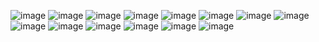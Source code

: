 ![image](https://64.media.tumblr.com/46ffaf823bacba3074c09fc9efd391c5/f01b417193c36424-dc/s250x400/50c236eca41cc4253e9d7a62b44ab4d0d48e92d4.gif) ![image](https://files.catbox.moe/ml1q0p.gif) ![image](https://files.catbox.moe/mrji63.gif) ![image](https://64.media.tumblr.com/abb78fdb1b65d0807ce6c5c51e074824/5ecaa4b8aa8cbc9a-63/s250x400/dc9feab88733395226c715a80663580d40a76a1e.gifv) ![image](https://64.media.tumblr.com/4bd119e054a44d3689da1a85df6b4e15/2bbb52212c4c0cfa-02/s250x400/dcc1339b1e7d358c4ff8f231ecebc8ba870ace6e.gifv) ![image](https://64.media.tumblr.com/f6b018fba75a0c36f380d2c6512f904b/567275f7ff399e52-ac/s250x400/d337a7e9e2248ef606dad9d5ac099daed809b2ef.gifv) ![image](https://64.media.tumblr.com/92bd68ec58b24bbeff961592c1e61e1f/1ea53c84519fac02-91/s250x400/c2c6da1db41ecefe3a1f13614eff81ef882c0770.gifv) ![image](https://64.media.tumblr.com/6fa7e705b010c6db3cef2dc8ccfdf278/c45750dc5f8c4ec4-a5/s250x400/eda1b910b9f05c03d3278111b6caac6e2c088e4d.gifv) ![image](https://64.media.tumblr.com/af6535f6a7d740f38369ca19cce02d22/c6faef8646b3e8fd-db/s250x400/ed9a0b64ad1c1a89703e878f8c75a4ca991da649.gifv) ![image](https://64.media.tumblr.com/4b976115ac129ad5aa36dfcdfa64db91/c6faef8646b3e8fd-ca/s250x400/7d5d13579a9dfd2f3af278e58b4d12dc2b78c473.gifv) ![image](https://media.tenor.com/4PoYJRGmQmgAAAAM/minecraft-diaries-aphmau.gif) ![image](https://tenor.com/en-GB/view/zane-romeave-aphmau-zane-aphmau-phoenix-drop-high-pdh-aphmau-gif-12955311070961342943.gif) ![image](https://pa1.narvii.com/7128/8dcc8150533b9da208774f8b8e0148160e1e860fr1-444-250_00.gif) ![image](https://tenor.com/en-GB/view/aphmau-gene-catboy-cupidstreet-mystreet-gif-3109436509669600016.gif)
